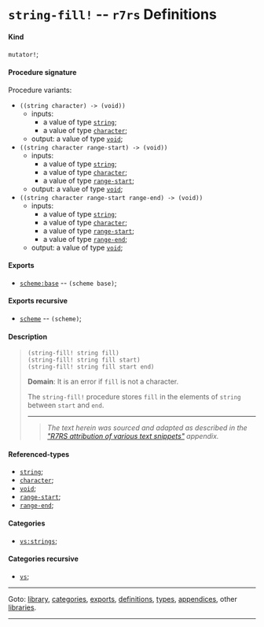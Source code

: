 

<a id='definition__r7rs__string-fill_21'></a>

# `string-fill!` -- `r7rs` Definitions


<a id='definition__r7rs__string-fill_21__kind'></a>

#### Kind

`mutator!`;


<a id='definition__r7rs__string-fill_21__procedure-signature'></a>

#### Procedure signature

Procedure variants:
 * `((string character) -> (void))`
   * inputs:
     * a value of type [`string`](../../r7rs/types/string.md#type__r7rs__string);
     * a value of type [`character`](../../r7rs/types/character.md#type__r7rs__character);
   * output: a value of type [`void`](../../r7rs/types/void.md#type__r7rs__void);
 * `((string character range-start) -> (void))`
   * inputs:
     * a value of type [`string`](../../r7rs/types/string.md#type__r7rs__string);
     * a value of type [`character`](../../r7rs/types/character.md#type__r7rs__character);
     * a value of type [`range-start`](../../r7rs/types/range-start.md#type__r7rs__range-start);
   * output: a value of type [`void`](../../r7rs/types/void.md#type__r7rs__void);
 * `((string character range-start range-end) -> (void))`
   * inputs:
     * a value of type [`string`](../../r7rs/types/string.md#type__r7rs__string);
     * a value of type [`character`](../../r7rs/types/character.md#type__r7rs__character);
     * a value of type [`range-start`](../../r7rs/types/range-start.md#type__r7rs__range-start);
     * a value of type [`range-end`](../../r7rs/types/range-end.md#type__r7rs__range-end);
   * output: a value of type [`void`](../../r7rs/types/void.md#type__r7rs__void);


<a id='definition__r7rs__string-fill_21__exports'></a>

#### Exports

 * [`scheme:base`](../../r7rs/exports/scheme_3a_base.md#export__r7rs__scheme_3a_base) -- `(scheme base)`;


<a id='definition__r7rs__string-fill_21__exports-recursive'></a>

#### Exports recursive

 * [`scheme`](../../r7rs/exports/scheme.md#export__r7rs__scheme) -- `(scheme)`;


<a id='definition__r7rs__string-fill_21__description'></a>

#### Description

> ````
> (string-fill! string fill)
> (string-fill! string fill start)
> (string-fill! string fill start end)
> ````
> 
> 
> **Domain**:  It is an error if `fill` is not a character.
> 
> The `string-fill!` procedure stores `fill`
> in the elements of `string`
> between `start` and `end`.
> 
> 
> ----
> > *The text herein was sourced and adapted as described in the ["R7RS attribution of various text snippets"](../../r7rs/appendices/attribution.md#appendix__r7rs__attribution) appendix.*


<a id='definition__r7rs__string-fill_21__referenced-types'></a>

#### Referenced-types

 * [`string`](../../r7rs/types/string.md#type__r7rs__string);
 * [`character`](../../r7rs/types/character.md#type__r7rs__character);
 * [`void`](../../r7rs/types/void.md#type__r7rs__void);
 * [`range-start`](../../r7rs/types/range-start.md#type__r7rs__range-start);
 * [`range-end`](../../r7rs/types/range-end.md#type__r7rs__range-end);


<a id='definition__r7rs__string-fill_21__categories'></a>

#### Categories

 * [`vs:strings`](../../r7rs/categories/vs_3a_strings.md#category__r7rs__vs_3a_strings);


<a id='definition__r7rs__string-fill_21__categories-recursive'></a>

#### Categories recursive

 * [`vs`](../../r7rs/categories/vs.md#category__r7rs__vs);

----

Goto: [library](../../r7rs/_index.md#library__r7rs), [categories](../../r7rs/categories/_index.md#toc__r7rs__categories), [exports](../../r7rs/exports/_index.md#toc__r7rs__exports), [definitions](../../r7rs/definitions/_index.md#toc__r7rs__definitions), [types](../../r7rs/types/_index.md#toc__r7rs__types), [appendices](../../r7rs/appendices/_index.md#toc__r7rs__appendices), other [libraries](../../_libraries.md#toc__libraries).

----

